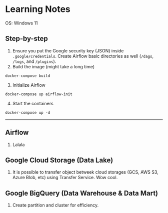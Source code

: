 # Learning Notes

OS: Windows 11

## Step-by-step
1. Ensure you put the Google security key (JSON) inside `.google/credentials`. Create Airflow basic directories as well (`/dags`, `/logs`, and `/plugins`).
2. Build the image (might take a long time)
```
docker-compose build
```
3. Initialize Airflow
```
docker-compose up airflow-init
```
4. Start the containers
```
docker-compose up -d
```

***

## Airflow
1. Lalala

## Google Cloud Storage (Data Lake)
1. It is possible to transfer object betweek cloud storages (GCS, AWS S3, Azure Blob, etc) using Transfer Service. Wow cool.

## Google BigQuery (Data Warehouse & Data Mart)
1. Create partition and cluster for efficiency.